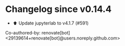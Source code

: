 # Changelog since v0.14.4
- ⬆️ Update jupyterlab to v4.1.7 (#591)

Co-authored-by: renovate[bot] <29139614+renovate[bot]@users.noreply.github.com> 
